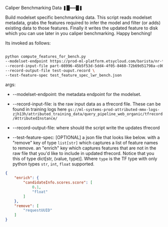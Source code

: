 Caliper Benchmarking Data ❚█══█❚

Build modelset specific benchmarking data. This script reads modelset metadata, grabs the features required to infer the model and filter (or adds) existing data to those features. Finally it writes the updated feature to disk which you can use later in you caliper benchmarking. Happy benching! 

Its invoked as follows:

```bash

python compute_features_for_bench.py 
--modelset-endpoint https://prod-ml-platform.etsycloud.com/barista/nr-third-pass-si/v1/models/nr-third-pass-si/metadata \
--record-input-file part-08996-45b5f53d-5dd4-4f05-8460-72b69d51798a-c000.tfrecord \
--record-output-file test-ouput.record \
--test-feature-spec test_feature_spec_lwr_bench.json

```

args:

* --modelset-endpoint: the metadata endpoint for the modelset.  
* --record-input-file: is the raw input data as a tfrecord file. These can be found in training logs here `gs://ml-systems-prod-attributed-mmx-logs-zjh13h/attributed_training_data/query_pipeline_web_organic/tfrecord/AttributedInstance/`

* --record-output-file: where should the script write the updates tfrecord

* --test-feature-spec: [OPTIONAL] a json file that looks like below. with a "remove" key of type `list[str]` which captures a list of feature names to remove. an "enrich" key which captures features that are not in the raw file that you'd like to include in updated tfrecord. Notice that you this of type dict[str, (value, type)]. Where `type` is the TF type with only python types `str`, `int`, `float` supported.

```json
{
    "enrich": {
        "candidateInfo.scores.score": [
            0.1,
            "float"
        ]
    },
    "remove": [
        "requestUUID"
    ]
}
```
